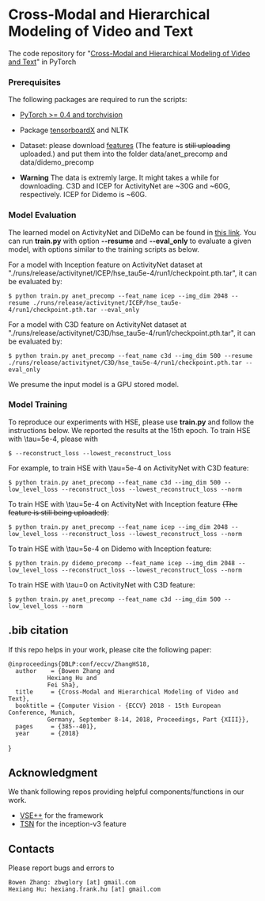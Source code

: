 # Cross-Modal and Hierarchical Modeling of Video and Text
The code repository for "[Cross-Modal and Hierarchical Modeling of Video and Text](https://arxiv.org/abs/1810.07212)" in PyTorch

### Prerequisites

The following packages are required to run the scripts:

- [PyTorch >= 0.4 and torchvision](https://pytorch.org)

- Package [tensorboardX](https://github.com/lanpa/tensorboardX) and NLTK

- Dataset: please download [features](https://drive.google.com/drive/folders/1341zliZg8-kveVFqRIgmreG8re_JcoUy?usp=sharing) (The feature is ~~still uploading~~ uploaded.) and put them into the folder data/anet_precomp and data/didemo_precomp

- **Warning** The data is extremly large. It might takes a while for downloading. C3D and ICEP for ActivityNet are ~30G and ~60G, respectively. ICEP for Didemo is ~60G. 


### Model Evaluation

The learned model on ActivityNet and DiDeMo can be found in [this link](https://drive.google.com/file/d/1ELrUGE315JEOKudNeCh42gpXkGFx4vBd/view?usp=sharing). You can run **train.py** with option **--resume** and **--eval_only** to evaluate a given model, with options similar to the training scripts as below. 

For a model with Inception feature on ActivityNet dataset at "./runs/release/activitynet/ICEP/hse_tau5e-4/run1/checkpoint.pth.tar", it can be evaluated by:

    $ python train.py anet_precomp --feat_name icep --img_dim 2048 --resume ./runs/release/activitynet/ICEP/hse_tau5e-4/run1/checkpoint.pth.tar --eval_only

For a model with C3D feature on ActivityNet dataset at "./runs/release/activitynet/C3D/hse_tau5e-4/run1/checkpoint.pth.tar", it can be evaluated by:

    $ python train.py anet_precomp --feat_name c3d --img_dim 500 --resume ./runs/release/activitynet/C3D/hse_tau5e-4/run1/checkpoint.pth.tar --eval_only

We presume the input model is a GPU stored model.

### Model Training

To reproduce our experiments with HSE, please use **train.py** and follow the instructions below. We reported the results at the 15th epoch. To train HSE with \tau=5e-4, please with 

    $ --reconstruct_loss --lowest_reconstruct_loss
    
For example, to train HSE with \tau=5e-4 on ActivityNet with C3D feature:

    $ python train.py anet_precomp --feat_name c3d --img_dim 500 --low_level_loss --reconstruct_loss --lowest_reconstruct_loss --norm
    
To train HSE with \tau=5e-4 on ActivityNet with Inception feature ~~(The feature is still being uploaded)~~:

    $ python train.py anet_precomp --feat_name icep --img_dim 2048 --low_level_loss --reconstruct_loss --lowest_reconstruct_loss --norm
    
To train HSE with \tau=5e-4 on Didemo with Inception feature:

    $ python train.py didemo_precomp --feat_name icep --img_dim 2048 --low_level_loss --reconstruct_loss --lowest_reconstruct_loss --norm
    
To train HSE with \tau=0 on ActivityNet with C3D feature:

    $ python train.py anet_precomp --feat_name c3d --img_dim 500 --low_level_loss --norm


## .bib citation
If this repo helps in your work, please cite the following paper:

    @inproceedings{DBLP:conf/eccv/ZhangHS18,
      author    = {Bowen Zhang and
               Hexiang Hu and
               Fei Sha},
      title     = {Cross-Modal and Hierarchical Modeling of Video and Text},
      booktitle = {Computer Vision - {ECCV} 2018 - 15th European Conference, Munich,
               Germany, September 8-14, 2018, Proceedings, Part {XIII}},
      pages     = {385--401},
      year      = {2018}
}


## Acknowledgment
We thank following repos providing helpful components/functions in our work.

- [VSE++](https://github.com/fartashf/vsepp) for the framework
- [TSN](https://github.com/yjxiong/temporal-segment-networks) for the inception-v3 feature

## Contacts
Please report bugs and errors to
  
    Bowen Zhang: zbwglory [at] gmail.com
    Hexiang Hu: hexiang.frank.hu [at] gmail.com
